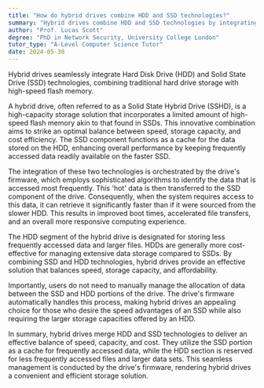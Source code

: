 ```yaml
---
title: "How do hybrid drives combine HDD and SSD technologies?"
summary: "Hybrid drives combine HDD and SSD technologies by integrating flash storage with traditional hard drive storage."
author: "Prof. Lucas Scott"
degree: "PhD in Network Security, University College London"
tutor_type: "A-Level Computer Science Tutor"
date: 2024-05-30
---
```


Hybrid drives seamlessly integrate Hard Disk Drive (HDD) and Solid State Drive (SSD) technologies, combining traditional hard drive storage with high-speed flash memory.

A hybrid drive, often referred to as a Solid State Hybrid Drive (SSHD), is a high-capacity storage solution that incorporates a limited amount of high-speed flash memory akin to that found in SSDs. This innovative combination aims to strike an optimal balance between speed, storage capacity, and cost efficiency. The SSD component functions as a cache for the data stored on the HDD, enhancing overall performance by keeping frequently accessed data readily available on the faster SSD.

The integration of these two technologies is orchestrated by the drive's firmware, which employs sophisticated algorithms to identify the data that is accessed most frequently. This 'hot' data is then transferred to the SSD component of the drive. Consequently, when the system requires access to this data, it can retrieve it significantly faster than if it were sourced from the slower HDD. This results in improved boot times, accelerated file transfers, and an overall more responsive computing experience.

The HDD segment of the hybrid drive is designated for storing less frequently accessed data and larger files. HDDs are generally more cost-effective for managing extensive data storage compared to SSDs. By combining SSD and HDD technologies, hybrid drives provide an effective solution that balances speed, storage capacity, and affordability.

Importantly, users do not need to manually manage the allocation of data between the SSD and HDD portions of the drive. The drive's firmware automatically handles this process, making hybrid drives an appealing choice for those who desire the speed advantages of an SSD while also requiring the larger storage capacities offered by an HDD.

In summary, hybrid drives merge HDD and SSD technologies to deliver an effective balance of speed, capacity, and cost. They utilize the SSD portion as a cache for frequently accessed data, while the HDD section is reserved for less frequently accessed files and larger data sets. This seamless management is conducted by the drive's firmware, rendering hybrid drives a convenient and efficient storage solution.
    